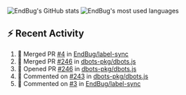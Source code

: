 ![EndBug's GitHub stats](https://github-readme-stats.vercel.app/api?username=endbug&show_icons=true&theme=dark)
![EndBug's most used languages](https://github-readme-stats.vercel.app/api/top-langs/?username=endbug&layout=compact&theme=dark)

## ⚡ Recent Activity

<!--START_SECTION:activity-->
1. 🎉 Merged PR [#4](https://github.com//EndBug/label-sync/pull/4) in [EndBug/label-sync](https://github.com//EndBug/label-sync)
2. 🎉 Merged PR [#246](https://github.com//dbots-pkg/dbots.js/pull/246) in [dbots-pkg/dbots.js](https://github.com//dbots-pkg/dbots.js)
3. 💪 Opened PR [#246](https://github.com//dbots-pkg/dbots.js/pull/246) in [dbots-pkg/dbots.js](https://github.com//dbots-pkg/dbots.js)
4. 💬 Commented on [#243](https://github.com//dbots-pkg/dbots.js/issues/243) in [dbots-pkg/dbots.js](https://github.com//dbots-pkg/dbots.js)
5. 💬 Commented on [#3](https://github.com//EndBug/label-sync/issues/3) in [EndBug/label-sync](https://github.com//EndBug/label-sync)
<!--END_SECTION:activity-->
